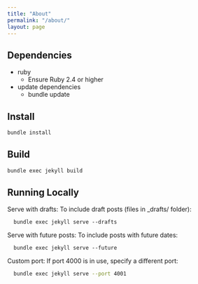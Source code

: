 ```yaml
---
title: "About"
permalink: "/about/"
layout: page
---
```



## Dependencies
 - ruby
   - Ensure Ruby 2.4 or higher
 - update dependencies
   - bundle update
## Install

```bash
bundle install
```

## Build

```bash
bundle exec jekyll build
```



## Running Locally

Serve with drafts: To include draft posts (files in _drafts/ folder):
```
  bundle exec jekyll serve --drafts
```

Serve with future posts: To include posts with future dates:
```
  bundle exec jekyll serve --future
```

Custom port: If port 4000 is in use, specify a different port:

```bash
  bundle exec jekyll serve --port 4001
```
